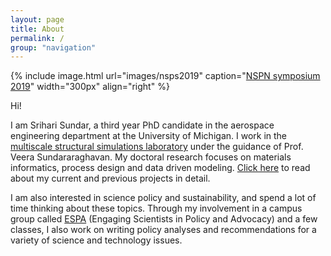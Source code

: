 ```yaml
---
layout: page
title: About
permalink: /
group: "navigation"
---
```


{% include image.html url="images/nsps2019" caption="[NSPN symposium 2019](https://scipolsymposium2019.casp.wisc.edu/)" width="300px" align="right" %}

Hi!

I am Srihari Sundar, a third year PhD candidate in the aerospace engineering department at the University of Michigan. I work in the [multiscale structural simulations laboratory](http://www-personal.umich.edu/~veeras/) under the guidance of Prof. Veera Sundararaghavan. My doctoral research focuses on materials informatics, process design and data driven modeling. [Click here](research) to read about my current and previous projects in detail.

I am also interested in science policy and sustainability, and spend a lot of time thinking about these topics. Through my involvement in a campus group called [ESPA](https://sites.google.com/umich.edu/espa-umich/news) (Engaging Scientists in Policy and Advocacy) and a few classes, I also work on writing policy analyses and recommendations for a variety of science and technology issues.

